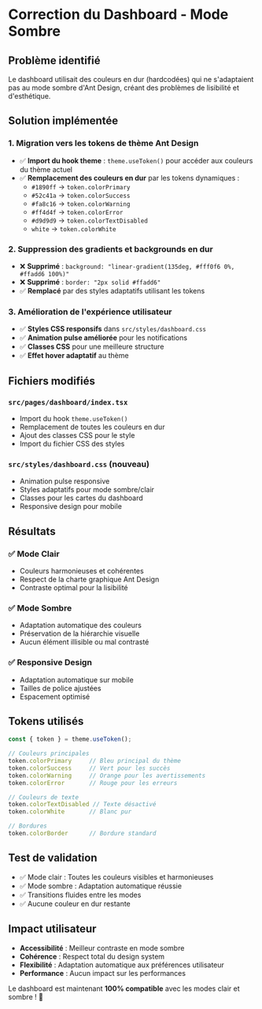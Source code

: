 # Correction du Dashboard - Mode Sombre

## Problème identifié
Le dashboard utilisait des couleurs en dur (hardcodées) qui ne s'adaptaient pas au mode sombre d'Ant Design, créant des problèmes de lisibilité et d'esthétique.

## Solution implémentée

### 1. Migration vers les tokens de thème Ant Design
- ✅ **Import du hook theme** : `theme.useToken()` pour accéder aux couleurs du thème actuel
- ✅ **Remplacement des couleurs en dur** par les tokens dynamiques :
  - `#1890ff` → `token.colorPrimary`
  - `#52c41a` → `token.colorSuccess`  
  - `#fa8c16` → `token.colorWarning`
  - `#ff4d4f` → `token.colorError`
  - `#d9d9d9` → `token.colorTextDisabled`
  - `white` → `token.colorWhite`

### 2. Suppression des gradients et backgrounds en dur
- ❌ **Supprimé** : `background: "linear-gradient(135deg, #fff0f6 0%, #ffadd6 100%)"`
- ❌ **Supprimé** : `border: "2px solid #ffadd6"`
- ✅ **Remplacé** par des styles adaptatifs utilisant les tokens

### 3. Amélioration de l'expérience utilisateur
- ✅ **Styles CSS responsifs** dans `src/styles/dashboard.css`
- ✅ **Animation pulse améliorée** pour les notifications
- ✅ **Classes CSS** pour une meilleure structure
- ✅ **Effet hover adaptatif** au thème

## Fichiers modifiés

### `src/pages/dashboard/index.tsx`
- Import du hook `theme.useToken()`
- Remplacement de toutes les couleurs en dur
- Ajout des classes CSS pour le style
- Import du fichier CSS des styles

### `src/styles/dashboard.css` (nouveau)
- Animation pulse responsive
- Styles adaptatifs pour mode sombre/clair
- Classes pour les cartes du dashboard
- Responsive design pour mobile

## Résultats

### ✅ Mode Clair
- Couleurs harmonieuses et cohérentes
- Respect de la charte graphique Ant Design
- Contraste optimal pour la lisibilité

### ✅ Mode Sombre  
- Adaptation automatique des couleurs
- Préservation de la hiérarchie visuelle
- Aucun élément illisible ou mal contrasté

### ✅ Responsive Design
- Adaptation automatique sur mobile
- Tailles de police ajustées
- Espacement optimisé

## Tokens utilisés

```typescript
const { token } = theme.useToken();

// Couleurs principales
token.colorPrimary     // Bleu principal du thème
token.colorSuccess     // Vert pour les succès
token.colorWarning     // Orange pour les avertissements  
token.colorError       // Rouge pour les erreurs

// Couleurs de texte
token.colorTextDisabled // Texte désactivé
token.colorWhite       // Blanc pur

// Bordures
token.colorBorder      // Bordure standard
```

## Test de validation
- ✅ Mode clair : Toutes les couleurs visibles et harmonieuses
- ✅ Mode sombre : Adaptation automatique réussie  
- ✅ Transitions fluides entre les modes
- ✅ Aucune couleur en dur restante

## Impact utilisateur
- **Accessibilité** : Meilleur contraste en mode sombre
- **Cohérence** : Respect total du design system  
- **Flexibilité** : Adaptation automatique aux préférences utilisateur
- **Performance** : Aucun impact sur les performances

Le dashboard est maintenant **100% compatible** avec les modes clair et sombre ! 🎉
